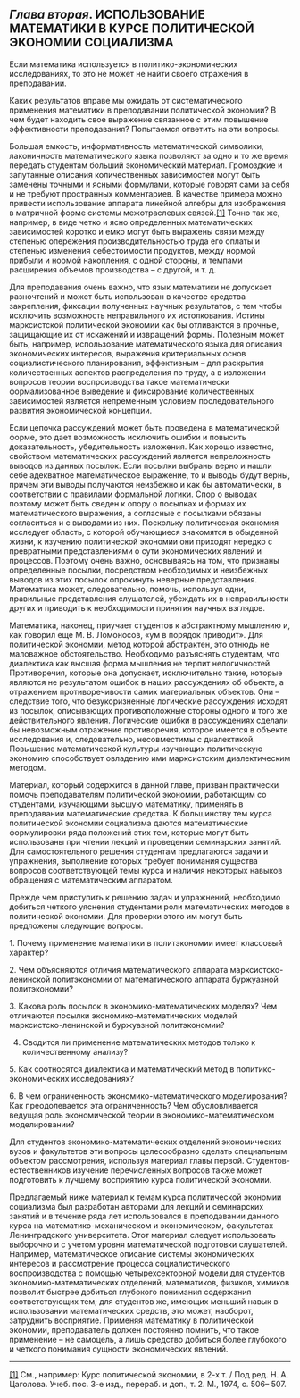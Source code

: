 ## _Глава вторая_. ИСПОЛЬЗОВАНИЕ МАТЕМАТИКИ В КУРСЕ ПОЛИТИЧЕСКОЙ ЭКОНОМИИ СОЦИАЛИЗМА

Если математика используется в политико-экономических исследованиях, то это не может не найти своего отражения в преподавании.

Каких результатов вправе мы ожидать от систематического применения математики в преподавании политической экономии? В чем будет находить свое выражение связанное с этим повышение эффективности преподавания? Попытаемся ответить на эти вопросы.

Большая емкость, информативность математической символики, лаконичность математического языка позволяют за одно и то же время передать студентам больший экономический материал. Громоздкие и запутанные описания количественных зависимостей могут быть заменены точными и ясными формулами, которые говорят сами за себя и не требуют пространных комментариев. В качестве примера можно привести использование аппарата линейной алгебры для изображения в матричной форме системы межотраслевых связей.[[1]](#_ftn1) Точно так же, например, в виде четко и ясно определенных математических зависимостей коротко и емко могут быть выражены связи между степенью опережения производительностью труда его оплаты и степенью изменения себестоимости продуктов, между нормой прибыли и нормой накопления, с одной стороны, и темпами расширения объемов производства – с другой, и т. д.

Для преподавания очень важно, что язык математики не допускает разночтений и может быть использован в качестве средства закрепления, фиксации полученных научных результатов, с тем чтобы исключить возможность неправильного их истолкования. Истины марксистской политической экономии как бы отливаются в прочные, защищающие их от искажений и извращений формы. Полезным может быть, например, использование математического языка для описания экономических интересов, выражения критериальных основ социалистического планирования, эффективным – для раскрытия количественных аспектов распределения по труду, а в изложении вопросов теории воспроизводства такое математически формализованное выведение и фиксирование количественных зависимостей является непременным условием последовательного развития экономической концепции.

Если цепочка рассуждений может быть проведена в математической форме, это дает возможность исключить ошибки и повысить доказательность, убедительность изложения. Как хорошо известно, свойством математических рассуждений является непреложность выводов из данных посылок. Если посылки выбраны верно и нашли себе адекватное математическое выражение, то и выводы будут верны, причем эти выводы получаются неизбежно и как бы автоматически, в соответствии с правилами формальной логики. Спор о выводах поэтому может быть сведен к опору о посылках и формах их математического выражения, а согласные с посылками обязаны согласиться и с выводами из них. Поскольку политическая экономия исследует область, с которой обучающиеся знакомятся в обыденной жизни, к изучению политической экономии они приходят нередко с превратными представлениями о сути экономических явлений и процессов. Поэтому очень важно, основываясь на том, что признаны определенные посылки, посредством необходимых и неизбежных выводов из этих посылок опрокинуть неверные представления. Математика может, следовательно, помочь, используя одни, правильные представления слушателей, убеждать их в неправильности других и приводить к необходимости принятия научных взглядов.

Математика, наконец, приучает студентов к абстрактному мышлению и, как говорил еще М. В. Ломоносов, «ум в порядок приводит». Для политической экономии, метод которой абстрактен, это отнюдь не маловажное обстоятельство. Необходимо разъяснять студентам, что диалектика как высшая форма мышления не терпит нелогичностей. Противоречия, которые она допускает, исключительно такие, которые являются не результатом ошибок в наших рассуждениях об объекте, а отражением противоречивости самих материальных объектов. Они – следствие того, что безукоризненные логические рассуждения исходят из посылок, описывающих противоположные стороны одного и того же действительного явления. Логические ошибки в рассуждениях сделали бы невозможным отражение противоречия, которое имеется в объекте исследования и, следовательно, несовместимы с диалектикой. Повышение математической культуры изучающих политическую экономию способствует овладению ими марксистским диалектическим методом.

Материал, который содержится в данной главе, призван практически помочь преподавателям политической экономии, работающим со студентами, изучающими высшую математику, применять в преподавании математические средства. К большинству тем курса политической экономии социализма даются математические формулировки ряда положений этих тем, которые могут быть использованы при чтении лекций и проведении семинарских занятий. Для самостоятельного решения студентам предлагаются задачи и упражнения, выполнение которых требует понимания существа вопросов соответствующей темы курса и наличия некоторых навыков обращения с математическим аппаратом.

Прежде чем приступить к решению задач и упражнений, необходимо добиться четкого уяснения студентами роли математических методов в политической экономии. Для проверки этого им могут быть предложены следующие вопросы.

1. Почему применение математики в политэкономии имеет классовый характер?

2. Чем объясняются отличия математического аппарата марксистско-ленинской политэкономии от математического аппарата буржуазной политэкономии?

3. Какова роль посылок в экономико-математических моделях? Чем отличаются посылки экономико-математических моделей марксистско-ленинской и буржуазной политэкономии?

4. Сводится ли применение математических методов только к количественному анализу?

5. Как соотносятся диалектика и математический метод в политико-экономических исследованиях?

6. В чем ограниченность экономико-математического моделирования? Как преодолевается эта ограниченность? Чем обусловливается ведущая роль экономической теории в экономико-математическом моделировании?

Для студентов экономико-математических отделений экономических вузов и факультетов эти вопросы целесообразно сделать специальным объектом рассмотрения, используя материал главы первой. Студентов-естественников изучение перечисленных вопросов также может подготовить к лучшему восприятию курса политической экономии.

Предлагаемый ниже материал к темам курса политической экономии социализма был разработан авторами для лекций и семинарских занятий и в течение ряда лет использовался в преподавании данного курса на математико-механическом и экономическом, факультетах Ленинградского университета. Этот материал следует использовать выборочно и с учетом уровня математической подготовки слушателей. Например, математическое описание системы экономических интересов и рассмотрение процесса социалистического воспроизводства с помощью четырехсекторной модели для студентов экономико-математических отделений, математиков, физиков, химиков позволит быстрее добиться глубокого понимания содержания соответствующих тем; для студентов же, имеющих меньший навык в использовании математических средств, это может, наоборот, затруднить восприятие. Применяя математику в политической экономии, преподаватель должен постоянно помнить, что такое применение – не самоцель, а лишь средство добиться более глубокого и четкого понимания сущности экономических явлений.

  

---

[[1]](#_ftnref1) См., например: Курс политической экономии, в 2-х т. / Под ред. Н. А. Цаголова. Учеб. пос. 3-е изд., перераб. и доп., т. 2. М., 1974, с. 506– 507.